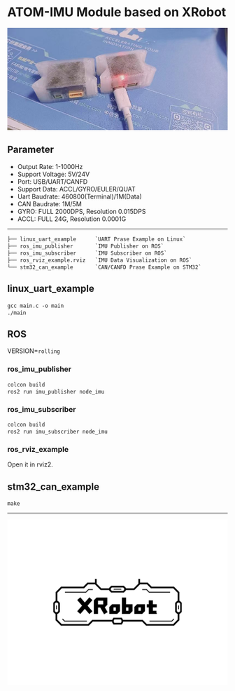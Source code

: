 # ATOM-IMU Module based on XRobot

![imu](./img/imu.jpg)

## Parameter

* Output Rate: 1-1000Hz
* Support Voltage: 5V/24V
* Port: USB/UART/CANFD
* Support Data: ACCL/GYRO/EULER/QUAT
* Uart Baudrate: 460800(Terminal)/1M(Data)
* CAN Baudrate: 1M/5M
* GYRO: FULL 2000DPS, Resolution 0.015DPS
* ACCL: FULL 24G, Resolution 0.0001G

-----------------

```shell
├── linux_uart_example      `UART Prase Example on Linux`
├── ros_imu_publisher       `IMU Publisher on ROS`
├── ros_imu_subscriber      `IMU Subscriber on ROS`
├── ros_rviz_example.rviz   `IMU Data Visualization on ROS`
└── stm32_can_example       `CAN/CANFD Prase Example on STM32`
```

## linux_uart_example

```shell
gcc main.c -o main
./main
```

## ROS

VERSION=`rolling`

### ros_imu_publisher

```shell
colcon build
ros2 run imu_publisher node_imu
```

### ros_imu_subscriber

```shell
colcon build
ros2 run imu_subscriber node_imu
```

### ros_rviz_example

Open it in rviz2.

## stm32_can_example

```shell
make
```

------------
![XRobot](./img/XRobot.jpeg)
